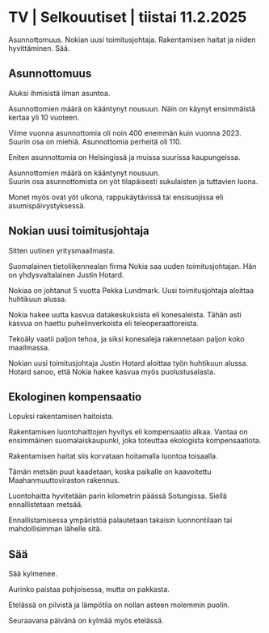 # TV \| Selkouutiset \| tiistai 11.2.2025

Asunnottomuus. Nokian uusi toimitusjohtaja. Rakentamisen haitat ja niiden hyvittäminen. Sää.

## Asunnottomuus

Aluksi ihmisistä ilman asuntoa.

Asunnottomien määrä on kääntynyt nousuun. Näin on käynyt ensimmäistä kertaa yli 10 vuoteen.

Viime vuonna asunnottomia oli noin 400 enemmän kuin vuonna 2023. Suurin osa on miehiä. Asunnottomia perheitä oli 110.

Eniten asunnottomia on Helsingissä ja muissa suurissa kaupungeissa.

Asunnottomien määrä on kääntynyt nousuun.\
Suurin osa asunnottomista on yöt tilapäisesti sukulaisten ja tuttavien luona.

Monet myös ovat yöt ulkona, rappukäytävissä tai ensisuojissa eli asumispäivystyksessä.

## Nokian uusi toimitusjohtaja

Sitten uutinen yritysmaailmasta.

Suomalainen tietoliikennealan firma Nokia saa uuden toimitusjohtajan. Hän on yhdysvaltalainen Justin Hotard.

Nokiaa on johtanut 5 vuotta Pekka Lundmark. Uusi toimitusjohtaja aloittaa huhtikuun alussa.

Nokia hakee uutta kasvua datakeskuksista eli konesaleista. Tähän asti kasvua on haettu puhelinverkoista eli teleoperaattoreista.

Tekoäly vaatii paljon tehoa, ja siksi konesaleja rakennetaan paljon koko maailmassa.

Nokian uusi toimitusjohtaja Justin Hotard aloittaa työn huhtikuun alussa. Hotard sanoo, että Nokia hakee kasvua myös puolustusalasta.

## Ekologinen kompensaatio

Lopuksi rakentamisen haitoista.

Rakentamisen luontohaittojen hyvitys eli kompensaatio alkaa. Vantaa on ensimmäinen suomalaiskaupunki, joka toteuttaa ekologista kompensaatiota.

Rakentamisen haitat siis korvataan hoitamalla luontoa toisaalla.

Tämän metsän puut kaadetaan, koska paikalle on kaavoitettu Maahanmuuttoviraston rakennus.

Luontohaitta hyvitetään parin kilometrin päässä Sotungissa. Siellä ennallistetaan metsää.

Ennallistamisessa ympäristöä palautetaan takaisin luonnontilaan tai mahdollisimman lähelle sitä.

## Sää

Sää kylmenee.

Aurinko paistaa pohjoisessa, mutta on pakkasta.

Etelässä on pilvistä ja lämpötila on nollan asteen molemmin puolin.

Seuraavana päivänä on kylmää myös etelässä.

